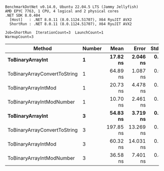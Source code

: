 ```

BenchmarkDotNet v0.14.0, Ubuntu 22.04.5 LTS (Jammy Jellyfish)
AMD EPYC 7763, 1 CPU, 4 logical and 2 physical cores
.NET SDK 8.0.404
  [Host]   : .NET 8.0.11 (8.0.1124.51707), X64 RyuJIT AVX2
  ShortRun : .NET 8.0.11 (8.0.1124.51707), X64 RyuJIT AVX2

Job=ShortRun  IterationCount=3  LaunchCount=1  
WarmupCount=3  

```
| Method                       | Number | Mean      | Error     | StdDev   | Min       | Max       | Gen0   | Allocated |
|----------------------------- |------- |----------:|----------:|---------:|----------:|----------:|-------:|----------:|
| **ToBinaryArrayInt**             | **1**      |  **17.82 ns** |  **2.046 ns** | **0.112 ns** |  **17.69 ns** |  **17.91 ns** | **0.0004** |      **32 B** |
| ToBinaryArrayConvertToString | 1      |  64.89 ns |  1.087 ns | 0.060 ns |  64.82 ns |  64.92 ns | 0.0011 |      96 B |
| ToBinaryArrayIntMod          | 1      |  20.73 ns |  4.478 ns | 0.245 ns |  20.58 ns |  21.01 ns | 0.0004 |      32 B |
| ToBinaryArrayIntModNumber    | 1      |  10.70 ns |  2.461 ns | 0.135 ns |  10.61 ns |  10.86 ns | 0.0004 |      32 B |
| **ToBinaryArrayInt**             | **3**      |  **54.83 ns** |  **3.719 ns** | **0.204 ns** |  **54.71 ns** |  **55.07 ns** | **0.0011** |      **96 B** |
| ToBinaryArrayConvertToString | 3      | 197.85 ns | 13.269 ns | 0.727 ns | 197.31 ns | 198.68 ns | 0.0033 |     296 B |
| ToBinaryArrayIntMod          | 3      |  60.32 ns | 14.031 ns | 0.769 ns |  59.67 ns |  61.17 ns | 0.0011 |      96 B |
| ToBinaryArrayIntModNumber    | 3      |  36.58 ns |  7.401 ns | 0.406 ns |  36.28 ns |  37.04 ns | 0.0011 |      96 B |
